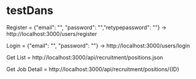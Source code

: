 # testDans

Register = {"email": "", "password": "","retypepassword": ""} -> http://localhost:3000/users/register

Login = {"email": "", "password": ""} -> http://localhost:3000/users/login

Get List = http://localhost:3000/api/recruitment/positions.json

Get Job Detail = http://localhost:3000/api/recruitment/positions/{ID}
